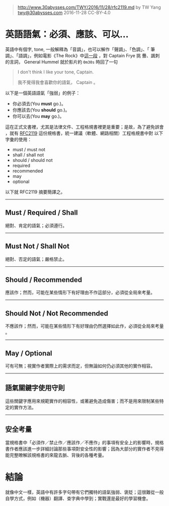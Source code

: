 ﻿> http://www.30abysses.com/TWY/2016/11/28/rfc2119.md
> by TW Yang <twy@30abysses.com> 2016-11-28 CC-BY-4.0

# 英語語氣：必須、應該、可以…

英語中有個字, tone, 一般解釋為「音調」，也可以解作「聲調」、「色調」、「
筆調」、「語調」，例如電影《The Rock》中[這一段][1] ，對 Captain Frye 挑
釁、諷刺的言詞， General Hummel 就於影片約 `0m30s`  時回了一句

> I don't think I like your tone, Captain.
>
> 我不覺得我會喜歡你的語氣， Captain  。

[1]: https://youtu.be/Vrjo9LbeyTQ

以下是一個英語語氣「強弱」的例子：

* 你必須去(You **must** go.)。
* 你應該去(You **should** go.)。
* 你可以去(You **may** go.)。

這在正式文書裡，尤其是法律文件、工程格規書裡更是重要；是故，為了避免誤會
，就有 [RFC2119][2] 這份規格書，統一建議（軟體、網路相關）工程格規書中對
以下字彙的使用：

* must / must not
* shall / shall not
* should / should not
* required
* recommended
* may
* optional

[2]: https://www.ietf.org/rfc/rfc2119.txt

以下就 RFC2119  摘要簡譯之。


---
##  Must / Required / Shall

絕對、肯定的語氣；必須遵行。


---
##  Must Not / Shall Not

絕對、否定的語氣；嚴格禁止。


---
##  Should / Recommended

應該作；然而，可能在某些情形下有好理由不作這部分，必須從全局來考量。


---
## Should Not / Not Recommended

不應該作；然而，可能在某些情形下有好理由仍然選擇如此作，必須從全局來考量
。


---
## May / Optional

可有可無；視實作者實際上的需求而定，但無論如何仍必須其他的實作相容。


---
##  語氣關鍵字使用守則

這些關鍵字應用來規範實作的相容性，或著避免造成傷害；而不是用來限制某些特
定的實作方法。


---
##  安全考量

當規格書中「必須作／禁止作／應該作／不應作」的事項有安全上的影響時，規格
書作者應該進一步詳細討論那些事項對安全性的影響；因為大部分的實作者不見得
能完整暸解該規格書的來龍去脈、背後的各種考量。



# 結論

就像中文一樣，英語中有許多字句帶有它們獨特的語氣強弱、褒貶；這很難從一般
自學方式，例如（機器）翻譯、查字典中學到；實戰還是最好的學習機會。
